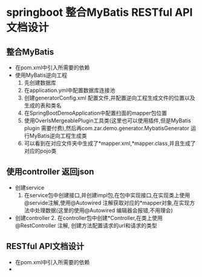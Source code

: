 # springboot 整合MyBatis RESTful API文档设计

## 整合MyBatis
- 在pom.xml中引入所需要的依赖
- 使用MyBatis逆向工程
    1. 先创建数据库 
    2. 在application.yml中配置数据库连接池
    3. 创建generatorConfig.xml 配置文件,并配置逆向工程生成文件的位置以及生成的表和类名
    4. 在SpringBootDemoApplication中配置扫面的mapper包位置
    5. 使用OverIsMergeablePlugin工具类(这里也可以使用插件,但是MyBatis plugin 需要付费),然后再com.zar.demo.generator.MybatisGenerator 运行MyBatis逆向工程生成类
    6. 可以看到在对应文件夹中生成了*mapper.xml,*mapper.class,并且生成了对应的pojo类
## 使用controller 返回json
- 创建service
    1. 在service包中创建接口,并创建impl包,在包中实现接口,在实现类上使用@servide注解,使用@Autowired 注解获取对应的*mapper对象,在实现方法中处理数据(这里的使用@Autowired 编辑器会报错,不用理会)
- 创建controller
    2. 在controller包中创建*Controller,在类上使用@RestController 注解, 创建方法配置请求的url和请求的类型
## RESTful API文档设计
- 在pom.xml中引入所需要的依赖
- 

